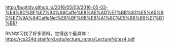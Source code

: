 
http://buptldy.github.io/2016/05/03/2016-05-03-%E4%BD%BF%E7%94%A8Caffe%E8%AE%AD%E7%BB%83%E5%A5%BD%E7%9A%84CaffeNet%E8%BF%9B%E8%A1%8C%E5%88%86%E7%B1%BB/


RNN学习找了好多资料，觉得这个最具体！
https://cs224d.stanford.edu/lecture_notes/LectureNotes4.pdf
